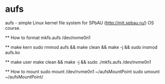 aufs
=========

aufs - simple Linux kernel file system for SPbAU (http://mit.spbau.ru/) OS course.

** How to format
mkfs.aufs /dev/nvme0n1

** make kern
sudo rmmod aufs && make clean && make -j && sudo insmod aufs.ko

** make user
make clean && make -j && sudo ./mkfs.aufs /dev/nvme0n1

** How to mount
sudo mount /dev/nvme0n1 ~/aufsMountPoint
sudo umount ~/aufsMountPoint/